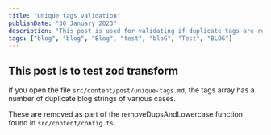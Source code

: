 ```yaml
---
title: "Unique tags validation"
publishDate: "30 January 2023"
description: "This post is used for validating if duplicate tags are removed, regardless of the string case"
tags: ["blog", "blog", "Blog", "test", "bloG", "Test", "BLOG"]
---
```


## This post is to test zod transform

If you open the file `src/content/post/unique-tags.md`, the tags array has a number of duplicate blog strings of various cases.

These are removed as part of the removeDupsAndLowercase function found in `src/content/config.ts`.
